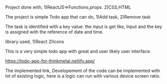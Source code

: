 Project done with,
1)ReactJS=>Functions,props.
2)CSS,HTML


The project  is simple Todo app that can do,
1)Add task,
2)Remove task

The task is identified with a key value.
the input is get like,
Input and the key is assigned with the reference of date and time.

library used,
1)React
2)Icons

This is a very simple todo app with great and user likely user interface.



https://todo-app-for-thinkmetal.netlify.app/


The implemented link,
Developement of the code can be implemented with lot of existing logic, here is a logic can run with various device screen ratio.
